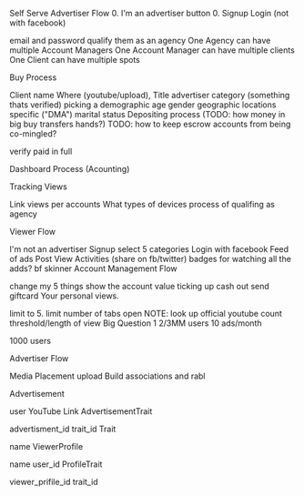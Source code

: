 Self Serve Advertiser Flow
0. I'm an advertiser button
0. Signup Login (not with facebook)

email and password
qualify them as an agency
One Agency can have multiple Account Managers 
One Account Manager can have multiple clients 
One Client can have multiple spots

Buy Process

Client name
Where (youtube/upload), Title
advertiser category (something thats verified)
picking a demographic
age
gender
geographic locations
specific ("DMA")
marital status
Depositing process (TODO: how money in big buy transfers hands?) TODO: how to keep escrow accounts from being co-mingled?

verify paid in full

Dashboard Process (Acounting)

Tracking Views

Link views per accounts
What types of devices
process of qualifing as agency

Viewer Flow

I'm not an advertiser
Signup
select 5 categories
Login with facebook
Feed of ads Post View Activities (share on fb/twitter)
badges for watching all the adds?
bf skinner
Account Management Flow

change my 5 things
show the account value ticking up
cash out
send giftcard
Your personal views.

limit to 5.
limit number of tabs open
NOTE: look up official youtube count threshold/length of view Big Question 1 2/3MM users 10 ads/month

1000 users

Advertiser Flow

Media Placement
upload
Build associations and rabl

Advertisement

user
YouTube Link
AdvertisementTrait

advertisment_id
trait_id
Trait

name
ViewerProfile

name
user_id
ProfileTrait

viewer_prifile_id
trait_id

